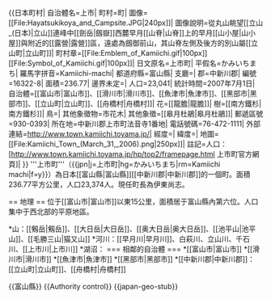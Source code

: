 {{日本町村|
自治體名=上市|
町村=町|
圖像=[[File:Hayatsukikoya_and_Campsite.JPG|240px]]|
圖像說明=從丸山眺望[[立山_(日本)|立山]]連峰中[[劍岳|劔嶽]]西麓早月[[山脊|山脊]]上的早月[[山小屋|山小屋]]與附近的[[露營|露營]]區，遠處為劔御前山，其山脊左側及後方的別山屬[[立山町|立山町]]|
町村章=[[File:Emblem_of_Kamiichi.gif|100px]] [[File:Symbol_of_Kamiichi.gif|100px]]|
日文原名=上市町|
平假名=かみいちまち|
羅馬字拼音=Kamiichi-machi|
都道府縣=富山縣|
支廳=|
郡=中新川郡|
編號=16322-8|
面積=236.77|
邊界未定=|
人口=23,041|
統計時間=2007年7月1日|
自治體=[[富山市|富山市]]、[[滑川市|滑川市]]、[[魚津市|魚津市]]、[[黑部市|黑部市]]、[[立山町|立山町]]、[[舟橋村|舟橋村]]|
花=[[龍膽|龍膽]]|
樹=[[南方鐵杉|南方鐵杉]]|
鳥=|
其他象徵物=市花木|
其他象徵=[[皋月杜鵑|皋月杜鵑]]|
郵遞區號=930-0393|
所在地=中新川郡上市町法音寺1番地|
電話號碼=76-472-1111|
外部連結=http://www.town.kamiichi.toyama.jp/|
經度=|
緯度=|
地圖=[[File:Kamiichi_Town_(March_31,_2006).png|250px]]|
註記=人口：[http://www.town.kamiichi.toyama.jp/hp/top2/framepage.html 上市町官方網頁]|
}}
'''上市町'''（{{jpn|j=上市町|hg=かみいちまち|rm=Kamiichi machi|f=y}}）為日本[[富山縣|富山縣]][[中新川郡|中新川郡]]的一個町。面積236.77平方公里，人口23,374人。現任町長為伊東尚志。

== 地理 ==
位于[[富山市|富山市]]以東15公里，面積居于富山縣內第六位。人口集中于西北部的平原地區。

*山：[[剱岳|剱岳]]、[[大日岳|大日岳]]、[[奥大日岳|奥大日岳]]、[[池平山|池平山]]、[[毛勝三山|猫又山]]
*河川：[[早月川|早月川]]、白萩川、立山川、千石川、[[上市川|上市川]]
*湖沼：
=== 相鄰的自治體 ===
*[[富山市|富山市]]
*[[滑川市|滑川市]]
*[[魚津市|魚津市]]
*[[黑部市|黑部市]]
*[[中新川郡|中新川郡]]：[[立山町|立山町]]、[[舟橋村|舟橋村]]

{{富山縣}}
{{Authority control}}
{{japan-geo-stub}}